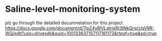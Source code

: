# Saline-level-monitoring-system
plz go through the detailed documnetation for this project
https://docs.google.com/document/d/11pZ4yBlVLqlrieRj3tNkQrxcUsV9R-WQ/edit?usp=drivesdk&ouid=100133637157117181172&rtpof=true&sd=true
